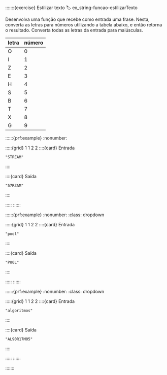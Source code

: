 :::::::{exercise} Estilizar texto
:label: ex_string-funcao-estilizarTexto

Desenvolva uma função que recebe como entrada uma frase. Nesta, converta as letras para números utilizando a tabela abaixo, e então retorna o resultado. Converta todas as letras da entrada para maiúsculas.

|letra|número|
|----|----|
|O|0|
|I|1|
|Z|2|
|E|3|
|H|4|
|S|5|
|B|6|
|T|7|
|X|8|
|G|9|


::::::{prf:example}
:nonumber:
<!-- :class: dropdown -->

:::::{grid} 1 1 2 2
::::{card} Entrada
```
"STREAM"
```
::::

::::{card} Saída
```
"57R3AM"
```
::::

:::::
::::::

::::::{prf:example}
:nonumber:
:class: dropdown

:::::{grid} 1 1 2 2
::::{card} Entrada
```
"pool"
```
::::

::::{card} Saída
```
"P00L"
```
::::

:::::
::::::

::::::{prf:example}
:nonumber:
:class: dropdown

:::::{grid} 1 1 2 2
::::{card} Entrada
```
"algoritmos"
```
::::

::::{card} Saída
```
"AL90R17M05"
```
::::

:::::
::::::

:::::::